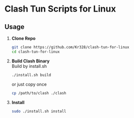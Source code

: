 # Clash Tun Scripts for Linux

## Usage
1. **Clone Repo**
   ```bash
   git clone https://github.com/Kr328/clash-tun-for-linux
   cd clash-tun-for-linux
   ```

2. **Build Clash Binary**  
   Build by install.sh
   ```bash
   ./install.sh build
   ```
   or just copy once
   ```bash
   cp /path/to/clash ./clash
   ```

3. **Install**
   ```bash
   sudo ./install.sh install
   ```